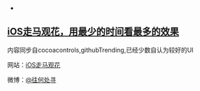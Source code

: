 
-
[iOS走马观花，用最少的时间看最多的效果](http://ios.b2mp.cn)
--
内容同步自cocoacontrols,githubTrending,已经少数自认为较好的UI

网站：[iOS走马观花](http://ios.b2mp.cn)

微博：[@往何处寻](weibo.com/helou)


